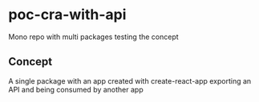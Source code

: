 # poc-cra-with-api

Mono repo with multi packages testing the concept

## Concept

A single package with an app created with create-react-app exporting an API and being consumed by another app
